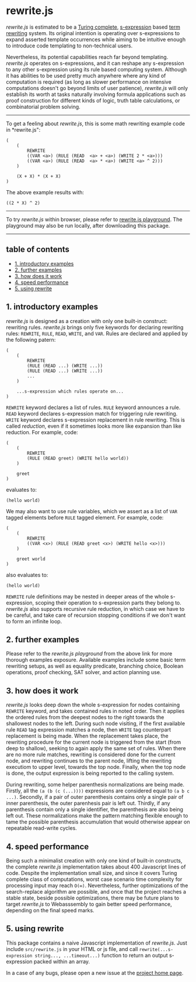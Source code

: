 # rewrite.js

*rewrite.js* is estimated to be a [Turing complete](https://en.wikipedia.org/wiki/Turing_completeness), [s-expression](https://en.wikipedia.org/wiki/S-expression) based [term rewriting](https://en.wikipedia.org/wiki/Rewriting) system. Its original intention is operating over s-expressions to expand asserted template occurrences while aiming to be intuitive enough to introduce code templating to non-technical users.

Nevertheless, its potential capabilities reach far beyond templating. *rewrite.js* operates on s-expressions, and it can reshape any s-expression to any other s-expression using its rule based computing system. Although it has abilities to be used pretty much anywhere where any kind of computation is required (as long as slower performance on intensive computations doesn't go beyond limits of user patience), *rewrite.js* will only establish its worth at tasks naturally involving formula applications such as proof construction for different kinds of logic, truth table calculations, or combinatorial problem solving.

---

To get a feeling about *rewrite.js*, this is some math rewriting example code in *rewrite.js":

    (
        (
            REWRITE
            ((VAR <a>) (RULE (READ  <a> + <a>) (WRITE 2 * <a>)))
            ((VAR <a>) (RULE (READ  <a> * <a>) (WRITE <a> ^ 2)))
        )

        (X + X) * (X + X)
    )

The above example results with:

    ((2 * X) ^ 2)

---

To try *rewrite.js* within browser, please refer to [rewrite.js playground](https://contrast-zone.github.io/rewrite.js/playground/index.html). The playground may also be run locally, after downloading this package.

---

## table of contents

- [1. introductory examples](#1-introductory-examples)
- [2. further examples](#2-further-examples)
- [3. how does it work](#3-how-does-it-work)
- [4. speed performance](#4-speed-performance)
- [5. using rewrite](#5-using-rewrite)

## 1. introductory examples

*rewrite.js* is designed as a creation with only one built-in construct: rewriting rules. *rewrite.js* brings only five keywords for declaring rewriting rules: `REWRITE`, `RULE`, `READ`, `WRITE`, and `VAR`. Rules are declared and applied by the following patern:

    (
        (
            REWRITE
            (RULE (READ ...) (WRITE ...))
            (RULE (READ ...) (WRITE ...))
            ...
        )
        
        ...s-expression which rules operate on...
    )

`REWRITE` keyword declares a list of rules. `RULE` keyword announces a rule. `READ` keyword declares s-expression match for triggering rule rewriting. `WRITE` keyword declares s-expression replacement in rule rewriting. This is called *reduction*, even if it sometimes looks more like expansion than like reduction. For example, code:

    (
        (
            REWRITE
            (RULE (READ greet) (WRITE hello world))
        )
        
        greet
    )

evaluates to:

    (hello world)

We may also want to use rule variables, which we assert as a list of `VAR` tagged elements before `RULE` tagged element. For example, code:

    (
        (
            REWRITE
            ((VAR <x>) (RULE (READ greet <x>) (WRITE hello <x>)))
        )
        
        greet world
    )

also evaluates to:

    (hello world)

`REWRITE` rule definitions may be nested in deeper areas of the whole s-expression, scoping their operation to s-expression parts they belong to. *rewrite.js* also supports recursive rule reduction, in which case we have to be careful, and take care of recursion stopping conditions if we don't want to form an infinite loop.

## 2. further examples

Please refer to the *rewrite.js playground* from the above link for more thorough examples exposure. Available examples include some basic term rewriting setups, as well as equality predicate, branching choice, Boolean operations, proof checking, SAT solver, and action planning use.

## 3. how does it work

*rewrite.js* looks deep down the whole s-expression for nodes containing `REWRITE` keyword, and takes contained rules in noted order. Then it applies the ordered rules from the deepest nodes to the right towards the shallowest nodes to the left. During such node visiting, if the first available rule `READ` tag expression matches a node, then `WRITE` tag counterpart replacement is being made. When the replacement takes place, the rewriting procedure for the current node is triggered from the start (from deep to shallow), seeking to again apply the same set of rules. When there are no more rule matches, rewriting is considered done for the current node, and rewriting continues to the parent node, lifting the rewriting executiom to upper level, towards the top node. Finally, when the top node is done, the output expression is being reported to the calling system.

During rewriting, some helper parenthesis normalizations are being made. Firstly, all the `(a (b (c (...))))` expressions are considered equal to `(a b c ...)`. Secondly, if a pair of outer parenthesis contains only a single pair of inner parenthesis, the outer parenhesis pair is left out. Thirdly, if any parenthesis contain only a single identifier, the parenthesis are also being left out. These normalizations make the pattern matching flexible enough to tame the possible parenthesis accumulation that would otherwise appear on repeatable read-write cycles.

## 4. speed performance

Being such a minimalist creation with only one kind of built-in constructs, the complete *rewrite.js* implementation takes about 400 Javascript lines of code. Despite the implementation small size, and since it covers Turing complete class of computations, worst case scenario time complexity for processing input may reach `O(∞)`. Nevertheless, further optimizations of the search-replace algorithm are possible, and once that the project reaches a stable state, beside possible optimizations, there may be future plans to target *rewrite.js* to Webasssembly to gain better speed performance, depending on the final speed marks.

## 5. using rewrite

This package contains a naive Javascript implementation of *rewrite.js*. Just include `src/rewrite.js` in your HTML or js file, and call `rewrite(...s-expression string..., ...timeout...)` function to return an output s-expression packed within an array.

In a case of any bugs, please open a new issue at the [project home page](https://github.com/contrast-zone/rewrite.js).

